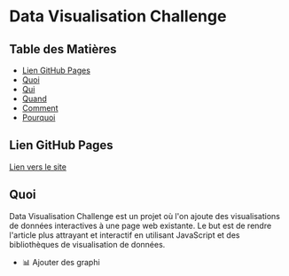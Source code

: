 # Data Visualisation Challenge

## Table des Matières

- [Lien GitHub Pages](#lien-github-pages)
- [Quoi](#quoi)
- [Qui](#qui)
- [Quand](#quand)
- [Comment](#comment)
- [Pourquoi](#pourquoi)

## Lien GitHub Pages

[Lien vers le site](https://yourusername.github.io/js-datavisualisation-challenge)

## Quoi

Data Visualisation Challenge est un projet où l'on ajoute des visualisations de données interactives à une page web existante. Le but est de rendre l'article plus attrayant et interactif en utilisant JavaScript et des bibliothèques de visualisation de données.

- 📊 Ajouter des graphi
